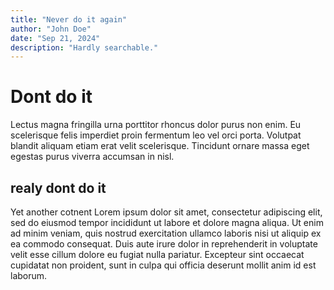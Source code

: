 ```yaml
---
title: "Never do it again"
author: "John Doe"
date: "Sep 21, 2024"
description: "Hardly searchable."
---
```


# Dont do it
Lectus magna fringilla urna porttitor rhoncus dolor purus non enim. Eu scelerisque felis imperdiet proin fermentum leo vel orci porta. Volutpat blandit aliquam etiam erat velit scelerisque. Tincidunt ornare massa eget egestas purus viverra accumsan in nisl.

## realy dont do it

Yet another cotnent
Lorem ipsum dolor sit amet, consectetur adipiscing elit, sed do eiusmod tempor incididunt ut labore et dolore magna aliqua. Ut enim ad minim veniam, quis nostrud exercitation ullamco laboris nisi ut aliquip ex ea commodo consequat. Duis aute irure dolor in reprehenderit in voluptate velit esse cillum dolore eu fugiat nulla pariatur. Excepteur sint occaecat cupidatat non proident, sunt in culpa qui officia deserunt mollit anim id est laborum.
